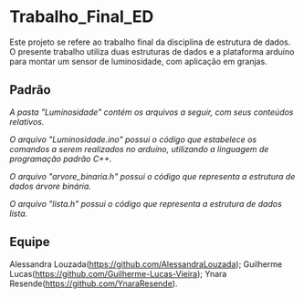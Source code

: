 # Trabalho_Final_ED
Este projeto se refere ao trabalho final da disciplina de estrutura de dados. O presente trabalho utiliza duas estruturas de dados e a plataforma arduíno para montar um sensor de luminosidade, com aplicação em granjas.

## Padrão
*A pasta "Luminosidade" contém os arquivos a seguir, com seus conteúdos relativos.*

*O arquivo "Luminosidade.ino" possui o código que estabelece os comandos a serem realizados no arduíno, utilizando a linguagem de programação padrão C++.*

*O arquivo "arvore_binaria.h" possui o código que representa a estrutura de dados árvore binária.*

*O arquivo "lista.h" possui o código que representa a estrutura de dados lista.*

## Equipe

Alessandra Louzada(https://github.com/AlessandraLouzada);
Guilherme Lucas(https://github.com/Guilherme-Lucas-Vieira);
Ynara Resende(https://github.com/YnaraResende).
